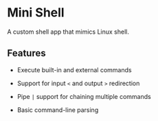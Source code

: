 # Mini Shell

A custom shell app that mimics Linux shell.

## Features

-   Execute built-in and external commands

-   Support for input `<` and output `>` redirection

-   Pipe `|` support for chaining multiple commands

-   Basic command-line parsing
